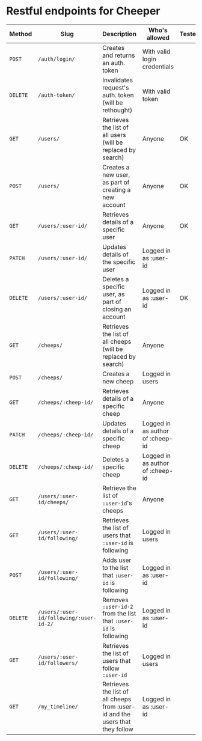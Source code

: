 # Restful endpoints for Cheeper

| Method   | Slug                                    | Description                                                                   | Who's allowed                    | Tested |
|----------|-----------------------------------------|-------------------------------------------------------------------------------|----------------------------------|--------|
| `POST`   | `/auth/login/`                          | Creates and returns an auth. token                                            | With valid login credentials     |        |
| `DELETE` | `/auth-token/`                          | Invalidates request's auth. token (will be rethought)                         | With valid token                 |        |
| `GET`    | `/users/`                               | Retrieves the list of all users (will be replaced by search)                  | Anyone                           |   OK   |
| `POST`   | `/users/`                               | Creates a new user, as part of creating a new account                         | Anyone                           |   OK   |
| `GET`    | `/users/:user-id/`                      | Retrieves details of a specific user                                          | Anyone                           |   OK   |
| `PATCH`  | `/users/:user-id/`                      | Updates details of the specific user                                          | Logged in as :user-id            |        |
| `DELETE` | `/users/:user-id/`                      | Deletes a specific user, as part of closing an account                        | Logged in as :user-id            |   OK   |
| `GET`    | `/cheeps/`                              | Retrieves the list of all cheeps (will be replaced by search)                 | Anyone                           |        |
| `POST`   | `/cheeps/`                              | Creates a new cheep                                                           | Logged in users                  |        |
| `GET`    | `/cheeps/:cheep-id/`                    | Retrieves details of a specific cheep                                         | Anyone                           |        |
| `PATCH`  | `/cheeps/:cheep-id/`                    | Updates details of a specific cheep                                           | Logged in as author of :cheep-id |        |
| `DELETE` | `/cheeps/:cheep-id/`                    | Deletes a specific cheep                                                      | Logged in as author of :cheep-id |        |
| `GET`    | `/users/:user-id/cheeps/`               | Retrieve the list of `:user-id`'s cheeps                                      | Anyone                           |        |
| `GET`    | `/users/:user-id/following/`            | Retrieves the list of users that `:user-id` is following                      | Logged in users                  |        |
| `POST`   | `/users/:user-id/following/`            | Adds user to the list that `:user-id` is following                            | Logged in as :user-id            |        |
| `DELETE` | `/users/:user-id/following/:user-id-2/` | Removes `:user-id-2` from the list that `:user-id` is following               | Logged in as :user-id            |        |
| `GET`    | `/users/:user-id/followers/`            | Retrieves the list of users that follow `:user-id`                            | Logged in users                  |        |
| `GET`    | `/my_timeline/`                         | Retrieves the list of all cheeps from :user-id and the users that they follow | Logged in as :user-id            |        |
